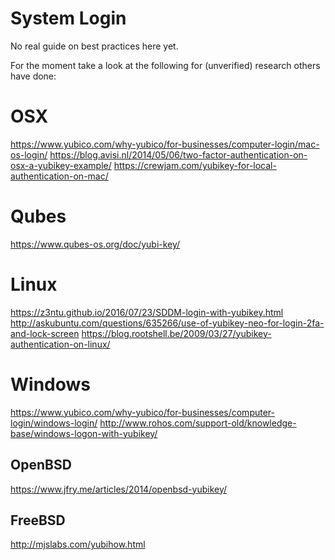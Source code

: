 # System Login

No real guide on best practices here yet.

For the moment take a look at the following for (unverified) research others have done:

# OSX
https://www.yubico.com/why-yubico/for-businesses/computer-login/mac-os-login/
https://blog.avisi.nl/2014/05/06/two-factor-authentication-on-osx-a-yubikey-example/
https://crewjam.com/yubikey-for-local-authentication-on-mac/

# Qubes
https://www.qubes-os.org/doc/yubi-key/

# Linux
https://z3ntu.github.io/2016/07/23/SDDM-login-with-yubikey.html
http://askubuntu.com/questions/635266/use-of-yubikey-neo-for-login-2fa-and-lock-screen
https://blog.rootshell.be/2009/03/27/yubikey-authentication-on-linux/

# Windows
https://www.yubico.com/why-yubico/for-businesses/computer-login/windows-login/
http://www.rohos.com/support-old/knowledge-base/windows-logon-with-yubikey/

## OpenBSD
https://www.jfry.me/articles/2014/openbsd-yubikey/

## FreeBSD
http://mjslabs.com/yubihow.html
